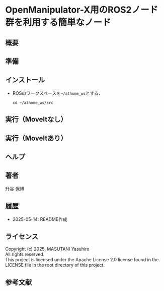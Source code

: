 # OpenManipulator-X用のROS2ノード群を利用する簡単なノード

## 概要


## 準備


## インストール

- ROSのワークスペースを`~/athome_ws`とする．
  ```
  cd ~/athome_ws/src
  ```

## 実行（MoveItなし）


## 実行（MoveItあり）

## ヘルプ

## 著者

升谷 保博

## 履歴

- 2025-05-14: README作成

## ライセンス

Copyright (c) 2025, MASUTANI Yasuhiro  
All rights reserved.  
This project is licensed under the Apache License 2.0 license found in the LICENSE file in the root directory of this project.

## 参考文献
